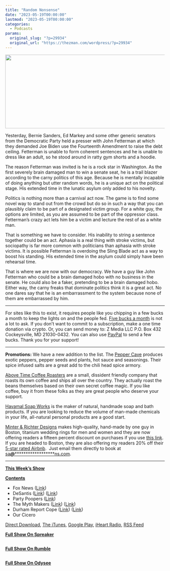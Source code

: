 ```yaml
---
title: "Random Nonsense"
date: "2023-05-19T00:00:00"
lastmod: "2023-05-19T00:00:00"
categories:
  - Podcasts
params:
  original_slug: "?p=29934"
  original_url: "https://thezman.com/wordpress/?p=29934"
---
```


[<img
src="http://thezman.com/wordpress/wp-content/uploads/2018/01/Power-Hour.png"
decoding="async" width="600" height="233" />](http://thezman.com/wordpress/wp-content/uploads/2018/01/Power-Hour.png)

Yesterday, Bernie Sanders, Ed Markey and some other generic senators
from the Democratic Party held a presser with John Fetterman at which
they demanded Joe Biden use the Fourteenth Amendment to raise the debt
ceiling. Fetterman is unable to form coherent sentences and he is unable
to dress like an adult, so he stood around in ratty gym shorts and a
hoodie.

The reason Fetterman was invited is he is a rock star in Washington. As
the first severely brain damaged man to win a senate seat, he is a trail
blazer according to the carny politics of this age. Because he is
mentally incapable of doing anything but utter random words, he is a
unique act on the political stage. His extended time in the lunatic
asylum only added to his novelty.

Politics is nothing more than a carnival act now. The game is to find
some novel way to stand out from the crowd but do so in such a way that
you can plausibly claim to be part of a designated victim group. For a
white guy, the options are limited, as you are assumed to be part of the
oppressor class. Fetterman’s crazy act lets him be a victim and lecture
the rest of as a white man.

That is something we have to consider. His inability to string a
sentence together could be an act. Aphasia is a real thing with stroke
victims, but sociopathy is far more common with politicians than aphasia
with stroke victims. It is possible Fetterman is overdoing the Sling
Blade act as a way to boost his standing. His extended time in the
asylum could simply have been rehearsal time.

That is where we are now with our democracy. We have a guy like John
Fetterman who could be a brain damaged hobo with no business in the
senate. He could also be a faker, pretending to be a brain damaged hobo.
Either way, the carny freaks that dominate politics think it is a great
act. No one dares say that he is an embarrassment to the system because
none of them are embarrassed by him.

------------------------------------------------------------------------

For sites like this to exist, it requires people like you chipping in a
few bucks a month to keep the lights on and the people fed.
<a href="https://www.subscribestar.com/the-z-blog"
rel="noopener noreferrer" target="_blank">Five bucks a month</a> is not
a lot to ask. If you don’t want to commit to a subscription, make a one
time donation via crypto. Or, you can send money to: Z Media LLC P.O.
Box 432 Cockeysville, MD 21030-0432. You can also use <a
href="https://www.paypal.com/cgi-bin/webscr?cmd=_s-xclick&amp;hosted_button_id=UDAS2Q8JYA6CN&amp;source=url"
rel="noopener noreferrer" target="_blank">PayPal</a> to send a few
bucks. Thank you for your support!

------------------------------------------------------------------------

**Promotions:** We have a new addition to the list. The
<a href="https://peppercave.com/shop/ols/products" rel="noopener"
target="_blank">Pepper Cave</a> produces exotic peppers, pepper seeds
and plants, hot sauce and seasonings. Their spice infused salts are a
great add to the chili head spice armory.

<a href="https://abovetimecoffee.com/" rel="noopener"
target="_blank">Above Time Coffee Roasters</a> are a small, dissident
friendly company that roasts its own coffee and ships all over the
country. They actually roast the beans themselves based on their own
secret coffee magic. If you like coffee, buy it from these folks as they
are great people who deserve your support.

<a href="https://havamalsoapworks.com/" rel="noopener"
target="_blank">Havamal Soap Works</a> is the maker of natural, handmade
soap and bath products. If you are looking to reduce the volume of
man-made chemicals in your life, all-natural personal products are a
good start.

<a href="https://www.minterandrichterdesigns.com/"
rel="noreferrer nofollow noopener" target="_blank">Minter &amp; Richter
Designs</a> makes high-quality, hand-made by one guy in Boston, titanium
wedding rings for men and women and they are now offering readers a
fifteen percent discount on purchases if you use
<a href="https://www.minterandrichterdesigns.com/discount/ZMAN"
rel="noreferrer nofollow noopener" target="_blank">this link</a>.
<span class="highlight"><span class="colour"><span class="font"><span class="size">If
you are headed to Boston, they are also offering my readers 20% off
their <a
href="https://www.airbnb.com/users/7988017/listings?user_id=7988017&amp;s=3"
rel="noopener noreferrer" target="_blank">5-star rated Airbnb</a>.  Just
email them directly to book at
<a href="mailto:sa***@*********************ns.com"
data-original-string="j1dO7EqDFwd/Bd23eGXITw==cb7SCWnQOQ2crXewz0EWuZ/Ura3iEAld2iVqpXP+0ctQGL1Z9Wdps3f9bgki6Sa3jbw"><span
class="apbct-email-encoder"
data-original-string="ehUm6VHCmF69v5Aek3FQRA==cb7vJn6oo9NMc8m/+cy9T1GWyF3KbbRQFjYE9Lq8wUbCu6ChYFoRAXcfQhAA+8NQxsa"
title="This contact has been encoded by Anti-Spam by CleanTalk. Click to decode. To finish the decoding make sure that JavaScript is enabled in your browser.">sa<span
class="apbct-blur">***</span>@<span
class="apbct-blur">*********************</span>ns.com</span></a>.</span></span></span></span>

------------------------------------------------------------------------

**<u>This Week’s Show</u>**

**<u>Contents</u>**

-   Fox News
    ([Link](https://www.mediaite.com/news/just-in-matt-drudge-teases-bombshell-about-fox-news-schedule-shakeup/))
-   DeSantis
    ([Link](https://www.semafor.com/article/05/17/2023/tuesday-elections-desantis-candidates))
    ([Link](https://www.politico.com/news/2023/05/16/jacksonville-deegan-mayor-00097314))
-   Party Poopers
    ([Link](https://www.newsweek.com/colorado-republicans-lose-conservative-stronghold-45-years-1800846))
-   The Myth Makers ([Link](https://archive.is/bc2NE))
    ([Link](https://pulitzercenter.org/people/anna-nemtsova))
-   Durham Report Cope ([Link](https://archive.is/N2Vcd))
    ([Link](https://archive.is/7xesv))
-   Our Cicero

<a href="https://api.spreaker.com/v2/episodes/53924844/download.mp3"
rel="noopener" target="_blank">Direct Download</a>, <a
href="https://itunes.apple.com/us/podcast/the-z-blog-power-hour/id1262799640?mt=2"
rel="noopener noreferrer" target="_blank">The iTunes</a>, <a
href="https://podcasts.google.com/?feed=aHR0cHM6Ly93d3cuc3ByZWFrZXIuY29tL3Nob3cvMjU4OTY1Ny9lcGlzb2Rlcy9mZWVk"
rel="noopener noreferrer" target="_blank">Google Play</a>, <a href="https://www.iheart.com/podcast/the-z-blog-power-hour-29246491/"
rel="noopener noreferrer" target="_blank">iHeart Radio,</a>
<a href="https://www.spreaker.com/show/2589657/episodes/feed"
rel="noopener noreferrer" target="_blank">RSS Feed</a>

**<u>Full Show On Spreaker</u>**

<span class="mce_SELRES_start" mce-type="bookmark"
style="display: inline-block; width: 0px; overflow: hidden; line-height: 0;">﻿</span>

**<u>Full Show On Rumble</u>**

<span class="mce_SELRES_start" mce-type="bookmark"
style="display: inline-block; width: 0px; overflow: hidden; line-height: 0;">﻿</span>

**<u>Full Show On Odysee</u>**

